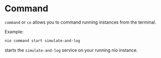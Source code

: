# Command

`command` or `co` allows you to command running instances from the terminal.

Example:
```bash
nio command start simulate-and-log
```  
starts the `simulate-and-log` service on your running nio instance.
